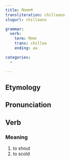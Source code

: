 ```yaml
---
title: चिल्लाणो
transliteration: chillaano
slugurl: chillaano

grammar: 
  verb:
    term: चिल्ला
    trans: chillaa
    ending: aa

categories:
  - 

---
```

## Etymology

## Pronunciation

## Verb
### Meaning
1. to shout
2. to scold